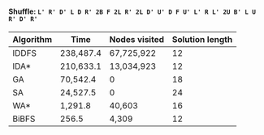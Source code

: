#### Shuffle: `L' R' D' L D R' 2B F 2L R' 2L D' U' D F U' L' R L' 2U B' L U R' D' R'`
| Algorithm | Time | Nodes visited | Solution length |
| ----- | ----- | ----- | ----- |
| IDDFS | 238,487.4 | 67,725,922 | 12 |
| IDA* | 210,633.1 | 13,034,923 | 12 |
| GA | 70,542.4 | 0 | 18 |
| SA | 24,527.5 | 0 | 24 |
| WA* | 1,291.8 | 40,603 | 16 |
| BiBFS | 256.5 | 4,309 | 12 |